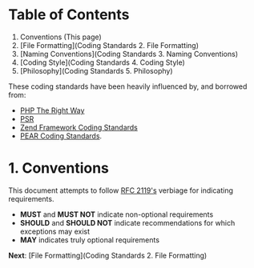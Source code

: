 # Table of Contents #
1. Conventions (This page)
2. [File Formatting](Coding Standards 2. File Formatting)
3. [Naming Conventions](Coding Standards 3. Naming Conventions)
4. [Coding Style](Coding Standards 4. Coding Style)
5. [Philosophy](Coding Standards 5. Philosophy)

These coding standards have been heavily influenced by, and borrowed from:

* [PHP The Right Way](http://www.phptherightway.com/)
* [PSR](http://www.php-fig.org)
* [Zend Framework Coding Standards](http://framework.zend.com/wiki/display/ZFDEV2/Coding+Standards)
* [PEAR Coding Standards](http://pear.php.net/manual/en/standards.php).

# 1. Conventions #
This document attempts to follow [RFC 2119's](http://www.ietf.org/rfc/rfc2119.txt) verbiage for indicating requirements.

* **MUST** and **MUST NOT** indicate non-optional requirements
* **SHOULD** and **SHOULD NOT** indicate recommendations for which exceptions may exist
* **MAY** indicates truly optional requirements

**Next**: [File Formatting](Coding Standards 2. File Formatting)